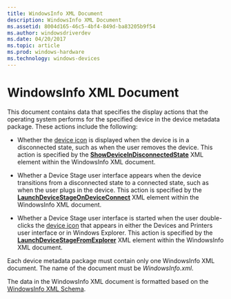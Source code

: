 ```yaml
---
title: WindowsInfo XML Document
description: WindowsInfo XML Document
ms.assetid: 8004d165-46c5-4bf4-849d-ba83205b9f54
ms.author: windowsdriverdev
ms.date: 04/20/2017
ms.topic: article
ms.prod: windows-hardware
ms.technology: windows-devices
---
```


# WindowsInfo XML Document


This document contains data that specifies the display actions that the operating system performs for the specified device in the device metadata package. These actions include the following:

-   Whether the [device icon](device-icon-file.md) is displayed when the device is in a disconnected state, such as when the user removes the device. This action is specified by the [**ShowDeviceInDisconnectedState**](https://msdn.microsoft.com/library/windows/hardware/ff552242) XML element within the WindowsInfo XML document.

-   Whether a Device Stage user interface appears when the device transitions from a disconnected state to a connected state, such as when the user plugs in the device. This action is specified by the [**LaunchDeviceStageOnDeviceConnect**](https://msdn.microsoft.com/library/windows/hardware/ff548633) XML element within the WindowsInfo XML document.

-   Whether a Device Stage user interface is started when the user double-clicks the [device icon](device-icon-file.md) that appears in either the Devices and Printers user interface or in Windows Explorer. This action is specified by the [**LaunchDeviceStageFromExplorer**](https://msdn.microsoft.com/library/windows/hardware/ff548629) XML element within the WindowsInfo XML document.

Each device metadata package must contain only one WindowsInfo XML document. The name of the document must be *WindowsInfo.xml*.

The data in the WindowsInfo XML document is formatted based on the [WindowsInfo XML Schema](https://msdn.microsoft.com/library/windows/hardware/ff553992).

 

 





